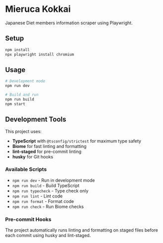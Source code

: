 # Mieruca Kokkai

Japanese Diet members information scraper using Playwright.

## Setup

```bash
npm install
npx playwright install chromium
```

## Usage

```bash
# Development mode
npm run dev

# Build and run
npm run build
npm start
```

## Development Tools

This project uses:

- **TypeScript** with `@tsconfig/strictest` for maximum type safety
- **Biome** for fast linting and formatting
- **lint-staged** for pre-commit linting
- **husky** for Git hooks

### Available Scripts

- `npm run dev` - Run in development mode
- `npm run build` - Build TypeScript
- `npm run typecheck` - Type check only
- `npm run lint` - Lint code
- `npm run format` - Format code
- `npm run check` - Run Biome checks

### Pre-commit Hooks

The project automatically runs linting and formatting on staged files before each commit using husky and lint-staged.